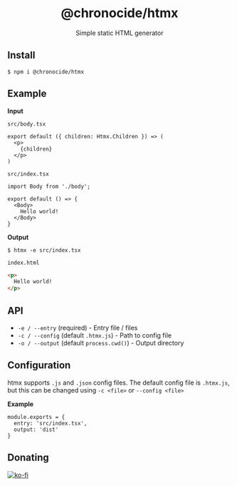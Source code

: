 <div align="center">
  <h1>@chronocide/htmx</h1>
  <p>Simple static HTML generator</p>
</div>

## Install

```
$ npm i @chronocide/htmx
```

## Example

**Input**

`src/body.tsx`

```TSX
export default ({ children: Htmx.Children }) => (
  <p>
    {children}
  </p>
)
```

`src/index.tsx`

```TSX
import Body from './body'; 

export default () => {
  <Body>
    Hello world!
  </Body>
}
```

**Output**

`$ htmx -e src/index.tsx`

`index.html`
```HTML
<p>
  Hello world!
</p>
```

## API

 - `-e / --entry` (required) - Entry file / files
 - `-c / --config` (default `.htmx.js`) - Path to config file
 - `-o / --output` (default `process.cwd()`) - Output directory

## Configuration

htmx supports `.js` and `.json` config files. The default config file is `.htmx.js`, but this can be changed using `-c <file>` or `--config <file>`

**Example**

```JS
module.exports = {
  entry: 'src/index.tsx',
  output: 'dist'
}
```

## Donating

[![ko-fi](https://www.ko-fi.com/img/githubbutton_sm.svg)](https://ko-fi.com/Y8Y41E23T)
